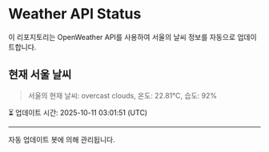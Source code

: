 
# Weather API Status

이 리포지토리는 OpenWeather API를 사용하여 서울의 날씨 정보를 자동으로 업데이트합니다.

## 현재 서울 날씨
> 서울의 현재 날씨: overcast clouds, 온도: 22.81°C, 습도: 92%

⏳ 업데이트 시간: 2025-10-11 03:01:51 (UTC)

---
자동 업데이트 봇에 의해 관리됩니다.
